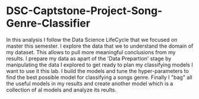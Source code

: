# DSC-Captstone-Project-Song-Genre-Classifier
In this analysis I follow the Data Science LifeCycle that we focused on master this semester. I explore the data that we to understand the domain of my dataset. This allows to pull more meaningful conclusions from my results. I prepare my data as apart of the 'Data Prepartion' stage by manipulating the data I explored to get ready to plan my classifying models I want to use it this lab. I build the models and tune the hyper-parameters to find the best possible model for classifying a songs genre. Finally I "bag" all the useful models in my results and create another model which is a collection of al models and analyze its reults.
